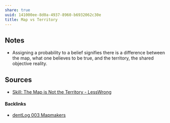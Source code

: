 ```yaml
---
share: true
uuid: 141000ee-8d0a-4937-8960-b6932062c30e
title: Map vs Territory
---
```

## Notes

* Assigning a probability to a belief signifies there is a difference between the map, what one believes to be true, and the territory, the shared objective reality.

## Sources


*  [Skill: The Map is Not the Territory - LessWrong](https://www.lesswrong.com/posts/KJ9MFBPwXGwNpadf2/skill-the-map-is-not-the-territory)

#### Backlinks

* [dentLog 003 Mapmakers](/9942049a-ce85-4b5d-b34f-ead6968a85b4)